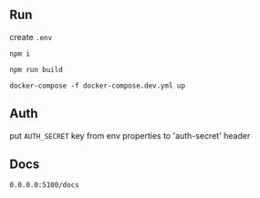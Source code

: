 ## Run

create `.env`

`npm i`

`npm run build`

`docker-compose -f docker-compose.dev.yml up`

## Auth

put `AUTH_SECRET` key from env properties to 'auth-secret' header

## Docs

`0.0.0.0:5100/docs`